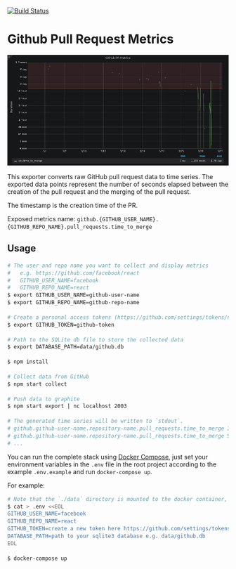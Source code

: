 [![Build Status](https://travis-ci.org/matchilling/github-metrics-graphite-exporter.svg?branch=master)](https://travis-ci.org/matchilling/github-metrics-graphite-exporter)

# Github Pull Request Metrics

[![Grafana Example](./data/github-pr-metrics.png)](./data/github-pr-metrics.png)

This exporter converts raw GitHub pull request data to time series. The exported data points represent the number of seconds elapsed between the creation of the pull request and the merging of the pull request.

The timestamp is the creation time of the PR.

Exposed metrics name: `github.{GITHUB_USER_NAME}.{GITHUB_REPO_NAME}.pull_requests.time_to_merge`

## Usage

```sh
# The user and repo name you want to collect and display metrics
#   e.g. https://github.com/facebook/react
#   GITHUB_USER_NAME=facebook
#   GITHUB_REPO_NAME=react
$ export GITHUB_USER_NAME=github-user-name
$ export GITHUB_REPO_NAME=github-repo-name

# Create a personal access tokens (https://github.com/settings/tokens/new)
$ export GITHUB_TOKEN=github-token

# Path to the SQLite db file to store the collected data
$ export DATABASE_PATH=data/github.db

$ npm install

# Collect data from GitHub
$ npm start collect

# Push data to graphite
$ npm start export | nc localhost 2003

# The generated time series will be written to `stdout`.
# github.github-user-name.repository-name.pull_requests.time_to_merge 3450 1554125772
# github.github-user-name.repository-name.pull_requests.time_to_merge 935617 1553187544
# ...
```

You can run the complete stack using [Docker Compose](https://docs.docker.com/compose/), just set your environment variables in the `.env` file in the root project according to the example `.env.example` and run `docker-compose up`.

For example:
```sh
# Note that the `./data` directory is mounted to the docker container, to keep your data persistent place your sqlite database in here
$ cat > .env <<EOL
GITHUB_USER_NAME=facebook
GITHUB_REPO_NAME=react
GITHUB_TOKEN=create a new token here https://github.com/settings/tokens/new
DATABASE_PATH=path to your sqlite3 database e.g. data/github.db
EOL

$ docker-compose up
```
